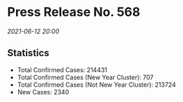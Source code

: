 
# Press Release No. 568
*2021-06-12 20:00*
## Statistics
* Total Confirmed Cases: 214431
* Total Confirmed Cases (New Year Cluster): 707
* Total Confirmed Cases (Not New Year Cluster): 213724
* New Cases: 2340



        